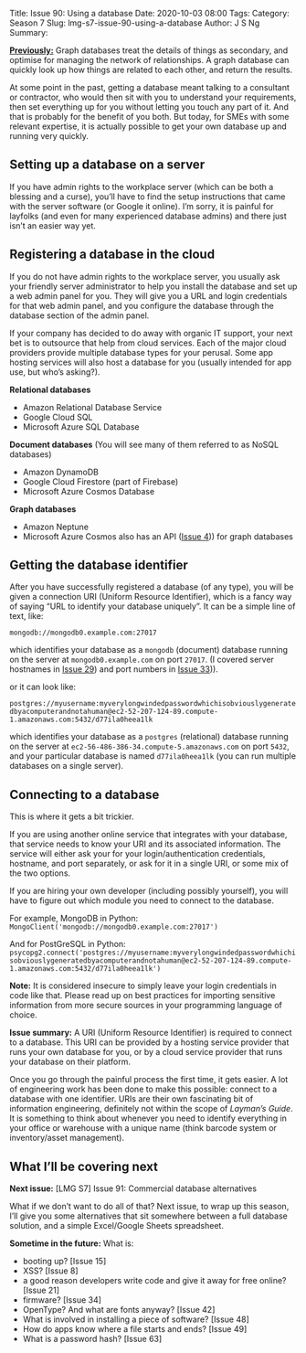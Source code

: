 Title: Issue 90: Using a database
Date: 2020-10-03 08:00
Tags: 
Category: Season 7
Slug: lmg-s7-issue-90-using-a-database
Author: J S Ng
Summary: 

[**Previously:**](https://buttondown.email/laymansguide/archive/) Graph databases treat the details of things as secondary, and optimise for managing the network of relationships. A graph database can quickly look up how things are related to each other, and return the results.

At some point in the past, getting a database meant talking to a consultant or contractor, who would then sit with you to understand your requirements, then set everything up for you without letting you touch any part of it. And that is probably for the benefit of you both. But today, for SMEs with some relevant expertise, it is actually possible to get your own database up and running very quickly.

## Setting up a database on a server

If you have admin rights to the workplace server (which can be both a blessing and a curse), you’ll have to find the setup instructions that came with the server software (or Google it online). I’m sorry, it is painful for layfolks (and even for many experienced database admins) and there just isn’t an easier way yet.

## Registering a database in the cloud

If you do not have admin rights to the workplace server, you usually ask your friendly server administrator to help you install the database and set up a web admin panel for you. They will give you a URL and login credentials for that web admin panel, and you configure the database through the database section of the admin panel.

If your company has decided to do away with organic IT support, your next bet is to outsource that help from cloud services. Each of the major cloud providers provide multiple database types for your perusal. Some app hosting services will also host a database for you (usually intended for app use, but who’s asking?).

**Relational databases**
- Amazon Relational Database Service
- Google Cloud SQL
- Microsoft Azure SQL Database

**Document databases** (You will see many of them referred to as NoSQL databases)
- Amazon DynamoDB
- Google Cloud Firestore (part of Firebase)
- Microsoft Azure Cosmos Database

**Graph databases**
- Amazon Neptune
- Microsoft Azure Cosmos also has an API ([Issue 4]({filename}/season1/issue004/issue004.md))) for graph databases

## Getting the database identifier

After you have successfully registered a database (of any type), you will be given a connection URI (Uniform Resource Identifier), which is a fancy way of saying “URL to identify your database uniquely”. It can be a simple line of text, like:

`mongodb://mongodb0.example.com:27017`

which identifies your database as a `mongodb` (document) database running on the server at `mongodb0.example.com` on port `27017`. (I covered server hostnames in [Issue 29]({filename}/season3/issue029/issue029.md)) and port numbers in [Issue 33]({filename}/season3/issue033/issue033.md))).

or it can look like:

`postgres://myusername:myverylongwindedpasswordwhichisobviouslygeneratedbyacomputerandnotahuman@ec2-52-207-124-89.compute-1.amazonaws.com:5432/d77ila0heea1lk`

which identifies your database as a `postgres` (relational) database running on the server at `ec2-56-486-386-34.compute-5.amazonaws.com` on port `5432`, and your particular database is named `d77ila0heea1lk` (you can run multiple databases on a single server).

## Connecting to a database

This is where it gets a bit trickier.

If you are using another online service that integrates with your database, that service needs to know your URI and its associated information. The service will either ask your for your login/authentication credentials, hostname, and port separately, or ask for it in a single URI, or some mix of the two options.

If you are hiring your own developer (including possibly yourself), you will have to figure out which module you need to connect to the database.

For example, MongoDB in Python: `MongoClient('mongodb://mongodb0.example.com:27017')`

And for PostGreSQL in Python: `psycopg2.connect('postgres://myusername:myverylongwindedpasswordwhichisobviouslygeneratedbyacomputerandnotahuman@ec2-52-207-124-89.compute-1.amazonaws.com:5432/d77ila0heea1lk')`

**Note:** It is considered insecure to simply leave your login credentials in code like that. Please read up on best practices for importing sensitive information from more secure sources in your programming language of choice.

**Issue summary:** A URI (Uniform Resource Identifier) is required to connect to a database. This URI can be provided by a hosting service provider that runs your own database for you, or by a cloud service provider that runs your database on their platform.

Once you go through the painful process the first time, it gets easier. A lot of engineering work has been done to make this possible: connect to a database with one identifier. URIs are their own fascinating bit of information engineering, definitely not within the scope of _Layman’s Guide_. It is something to think about whenever you need to identify everything in your office or warehouse with a unique name (think barcode system or inventory/asset management).

## What I’ll be covering next

**Next issue:** [LMG S7] Issue 91: Commercial database alternatives

What if we don’t want to do all of that? Next issue, to wrap up this season, I’ll give you some alternatives that sit somewhere between a full database solution, and a simple Excel/Google Sheets spreadsheet.

**Sometime in the future:** What is:

- booting up? [Issue 15]
- XSS? [Issue 8]
- a good reason developers write code and give it away for free online? [Issue 21]
- firmware? [Issue 34]
- OpenType? And what are fonts anyway? [Issue 42]
- What is involved in installing a piece of software? [Issue 48]
- How do apps know where a file starts and ends? [Issue 49]
- What is a password hash? [Issue 63]
